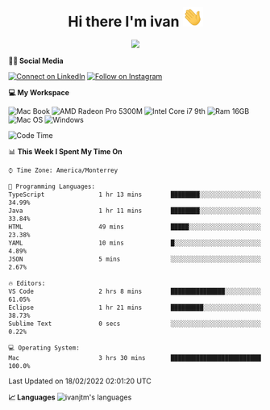 <h1 align="center">Hi there I'm ivan <img src="https://raw.githubusercontent.com/ABSphreak/ABSphreak/master/gifs/Hi.gif" width="40px" /></h1>
<div align="center">
<img src="http://github-readme-streak-stats.herokuapp.com?user=ivanjtm&hide_border=true&background=00000000&border=FFFFFF00&sideNums=A8A8A8&sideLabels=A8A8A8&currStreakNum=FFC93C&dates=A8A8A8)](https://git.io/streak-stats"/>
</div>

**👦🏻 Social Media**

[![Connect on LinkedIn](https://img.shields.io/badge/LinkedIn-%230077B5.svg?&style=flat-square&logo=linkedin&logoColor=white)](https://www.linkedin.com/in/ivanjtm)
[![Follow on Instagram](https://img.shields.io/badge/Instagram-E4405F?style=flat-square&logo=instagram&logoColor=white)](https://www.instagram.com/ivanjtm)

**💻 My Workspace**

![Mac Book](https://img.shields.io/badge/Apple-MacBook_Pro_2019-999999?style=flat-square&logo=apple&logoColor=white)
![AMD Radeon Pro 5300M](https://img.shields.io/badge/AMD-Radeon_Pro_5300M-ED1C24?style=flat-square&logo=amd&logoColor=white)
![Intel Core i7 9th](https://img.shields.io/badge/Intel-Core_i7_9th-0071C5?style=flat-square&logo=intel&logoColor=white)
![Ram 16GB](https://img.shields.io/badge/RAM-16GB-230071C5?style=flat-square&logoColor=white)
![Mac OS](https://img.shields.io/badge/Mac%20OS-000000?style=flat-square&logo=apple&logoColor=white)
![Windows](https://img.shields.io/badge/Windows-0078D6?style=flat-square&logo=windows&logoColor=white)


<!--START_SECTION:waka-->
![Code Time](http://img.shields.io/badge/Code%20Time-599%20hrs%2045%20mins-blue)

📊 **This Week I Spent My Time On** 

```text
⌚︎ Time Zone: America/Monterrey

💬 Programming Languages: 
TypeScript               1 hr 13 mins        ████████░░░░░░░░░░░░░░░░░   34.99% 
Java                     1 hr 11 mins        ████████░░░░░░░░░░░░░░░░░   33.84% 
HTML                     49 mins             █████░░░░░░░░░░░░░░░░░░░░   23.38% 
YAML                     10 mins             █░░░░░░░░░░░░░░░░░░░░░░░░   4.89% 
JSON                     5 mins              ░░░░░░░░░░░░░░░░░░░░░░░░░   2.67%

🔥 Editors: 
VS Code                  2 hrs 8 mins        ███████████████░░░░░░░░░░   61.05% 
Eclipse                  1 hr 21 mins        █████████░░░░░░░░░░░░░░░░   38.73% 
Sublime Text             0 secs              ░░░░░░░░░░░░░░░░░░░░░░░░░   0.22%

💻 Operating System: 
Mac                      3 hrs 30 mins       █████████████████████████   100.0%

```


 Last Updated on 18/02/2022 02:01:20 UTC
<!--END_SECTION:waka-->
**📈 Languages**
 ![ivanjtm's languages](https://wakatime.com/share/@ivanjtm/a32f83c6-d0c9-49a4-a5ae-d0440b950377.svg)
